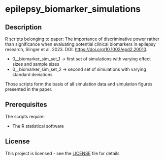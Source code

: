# epilepsy_biomarker_simulations

## Description
R scripts belonging to paper: The importance of discriminative power rather than significance when evaluating potential clinical biomarkers in epilepsy research, Slinger et al. 2023. DOI: https://doi.org/10.1002/epd2.20010. 

   * 0__biomarker_sim_set_1 -> first set of simulations with varying effect sizes and sample sizes
   * 0__biomarker_sim_set_2 -> second set of simulations with varying standard deviations

Those scripts form the basis of all simulation data and simulation figures presented in the paper.

## Prerequisites
The scripts require:
* The R statistical software 

## License
This project is licensed - see the [LICENSE](https://github.com/trudeslinger/epilepsy_biomarker_simulations/blob/main/LICENSE) file for details
